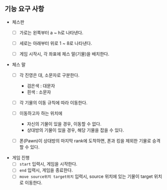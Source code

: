 ## 기능 요구 사항
- 체스판
  - [ ] 가로는 왼쪽부터 a ~ h로 나타낸다.
  - [ ] 세로는 아래부터 위로 1 ~ 8로 나타낸다.
  - [ ] 게임 시작시, 각 좌표에 체스 말(기물)을 배치한다.


- 체스 말
  - [ ] 각 진영은 대, 소문자로 구분한다.
      - 검은색 : 대문자
      - 흰색 : 소문자
  - [ ] 각 기물의 이동 규칙에 따라 이동한다.
  - [ ] 이동하고자 하는 위치에
      - 자신의 기물이 있을 경우, 이동할 수 없다.
      - 상대방의 기물이 있을 경우, 해당 기물을 잡을 수 있다.
  - [ ] 폰(Pawn)이 상대방의 마지막 rank에 도착하면, 폰과 킹을 제외한 기물로 승격할 수 있다.


- 게임 진행
  - [ ] `start` 입력시, 게임을 시작한다.
  - [ ] `end` 입력시, 게임을 종료한다.
  - [ ] `move source위치 target위치` 입력시, source 위치에 있는 기물이 target 위치로 이동한다.
